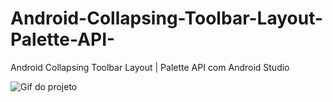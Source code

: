 # Android-Collapsing-Toolbar-Layout-Palette-API-
Android Collapsing Toolbar Layout | Palette API  com Android Studio

![Gif do projeto](https://github.com/vandodev/Android-Collapsing-Toolbar-Layout-Palette-API-/blob/master/Collapsing%20Toolbar.gif)

